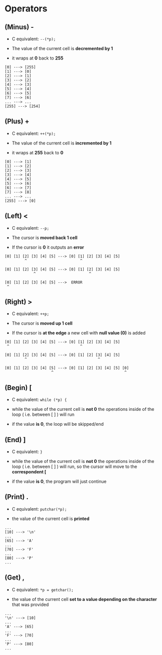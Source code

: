# Operators

## (Minus) -

- C equivalent: `--(*p);`

- The value of the current cell is **decremented by 1**

- it wraps at **0** back to **255**

```
[0] ---> [255]
[1] ---> [0]
[2] ---> [1]
[3] ---> [2]
[4] ---> [3]
[5] ---> [4]
[6] ---> [5]
[7] ---> [6]
... ---> ...
[255] ---> [254]
```

## (Plus) +

- C equivalent: `++(*p);`

- The value of the current cell is **incremented by 1**

- it wraps at **255** back to **0**

```
[0] ---> [1]
[1] ---> [2]
[2] ---> [3]
[3] ---> [4]
[4] ---> [5]
[5] ---> [6]
[6] ---> [7]
[7] ---> [8]
... ---> ...
[255] ---> [0]
```

## (Left) <

- C equivalent: `--p;`

- The cursor is **moved back 1 cell**

- If the cursor is **0** it outputs an **error**

```
[0] [1] [2] [3] [4] [5] ---> [0] [1] [2] [3] [4] [5]
         ^                        ^

[0] [1] [2] [3] [4] [5] ---> [0] [1] [2] [3] [4] [5]
             ^                        ^

[0] [1] [2] [3] [4] [5] --->  ERROR
 ^
```

## (Right) >

- C equivalent: `++p;`

- The cursor is **moved up 1 cell**

- If the cursor is **at the edge** a new cell with **null value (0)** is added

```
[0] [1] [2] [3] [4] [5] ---> [0] [1] [2] [3] [4] [5]
 ^                                ^

[0] [1] [2] [3] [4] [5] ---> [0] [1] [2] [3] [4] [5]
         ^                                ^

[0] [1] [2] [3] [4] [5] ---> [0] [1] [2] [3] [4] [5] [0]
                     ^                                ^
```

## (Begin) [

- C equivalent: `while (*p) {`

- while the value of the current cell is **not 0** the operations inside of the loop ( i.e. between [ ] ) will run

- if the value **is 0**, the loop will be skipped/end

## (End) ]

- C equivalent: `}`

- while the value of the current cell is **not 0** the operations inside of the loop ( i.e. between [ ] ) will run, so the cursor will move to the **correspondent [**

- if the value **is 0**, the program will just continue

## (Print) .

- C equivalent: `putchar(*p);`

- the value of the current cell is **printed**

```
...
[10] ---> '\n'
...
[65] ---> 'A'
...
[70] ---> 'F'
...
[80] ---> 'P'
...
```

## (Get) ,

- C equivalent: `*p = getchar();`

- the value of the current cell **set to a value depending on the character** that was provided

```
...
'\n' ---> [10]
...
'A' ---> [65]
...
'F' ---> [70]
...
'P' ---> [80]
...
```
